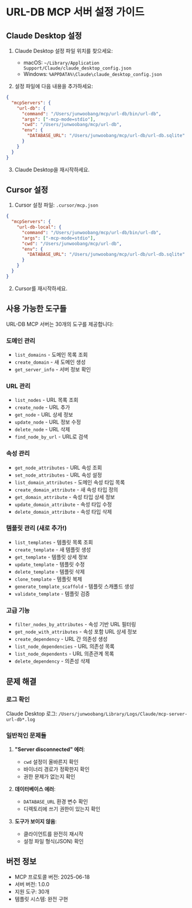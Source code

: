 # URL-DB MCP 서버 설정 가이드

## Claude Desktop 설정

1. Claude Desktop 설정 파일 위치를 찾으세요:
   - macOS: `~/Library/Application Support/Claude/claude_desktop_config.json`
   - Windows: `%APPDATA%\Claude\claude_desktop_config.json`

2. 설정 파일에 다음 내용을 추가하세요:

```json
{
  "mcpServers": {
    "url-db": {
      "command": "/Users/junwoobang/mcp/url-db/bin/url-db",
      "args": ["-mcp-mode=stdio"],
      "cwd": "/Users/junwoobang/mcp/url-db",
      "env": {
        "DATABASE_URL": "/Users/junwoobang/mcp/url-db/url-db.sqlite"
      }
    }
  }
}
```

3. Claude Desktop을 재시작하세요.

## Cursor 설정

1. Cursor 설정 파일: `.cursor/mcp.json`

```json
{
  "mcpServers": {
    "url-db-local": {
      "command": "/Users/junwoobang/mcp/url-db/bin/url-db",
      "args": ["-mcp-mode=stdio"],
      "cwd": "/Users/junwoobang/mcp/url-db",
      "env": {
        "DATABASE_URL": "/Users/junwoobang/mcp/url-db/url-db.sqlite"
      }
    }
  }
}
```

2. Cursor를 재시작하세요.

## 사용 가능한 도구들

URL-DB MCP 서버는 30개의 도구를 제공합니다:

### 도메인 관리
- `list_domains` - 도메인 목록 조회
- `create_domain` - 새 도메인 생성
- `get_server_info` - 서버 정보 확인

### URL 관리
- `list_nodes` - URL 목록 조회
- `create_node` - URL 추가
- `get_node` - URL 상세 정보
- `update_node` - URL 정보 수정
- `delete_node` - URL 삭제
- `find_node_by_url` - URL로 검색

### 속성 관리
- `get_node_attributes` - URL 속성 조회
- `set_node_attributes` - URL 속성 설정
- `list_domain_attributes` - 도메인 속성 타입 목록
- `create_domain_attribute` - 새 속성 타입 정의
- `get_domain_attribute` - 속성 타입 상세 정보
- `update_domain_attribute` - 속성 타입 수정
- `delete_domain_attribute` - 속성 타입 삭제

### 템플릿 관리 (새로 추가!)
- `list_templates` - 템플릿 목록 조회
- `create_template` - 새 템플릿 생성
- `get_template` - 템플릿 상세 정보
- `update_template` - 템플릿 수정
- `delete_template` - 템플릿 삭제
- `clone_template` - 템플릿 복제
- `generate_template_scaffold` - 템플릿 스캐폴드 생성
- `validate_template` - 템플릿 검증

### 고급 기능
- `filter_nodes_by_attributes` - 속성 기반 URL 필터링
- `get_node_with_attributes` - 속성 포함 URL 상세 정보
- `create_dependency` - URL 간 의존성 생성
- `list_node_dependencies` - URL 의존성 목록
- `list_node_dependents` - URL 의존관계 목록
- `delete_dependency` - 의존성 삭제

## 문제 해결

### 로그 확인
Claude Desktop 로그: `/Users/junwoobang/Library/Logs/Claude/mcp-server-url-db*.log`

### 일반적인 문제들
1. **"Server disconnected" 에러**: 
   - `cwd` 설정이 올바른지 확인
   - 바이너리 경로가 정확한지 확인
   - 권한 문제가 없는지 확인

2. **데이터베이스 에러**:
   - `DATABASE_URL` 환경 변수 확인
   - 디렉토리에 쓰기 권한이 있는지 확인

3. **도구가 보이지 않음**:
   - 클라이언트를 완전히 재시작
   - 설정 파일 형식(JSON) 확인

## 버전 정보

- MCP 프로토콜 버전: 2025-06-18
- 서버 버전: 1.0.0
- 지원 도구: 30개
- 템플릿 시스템: 완전 구현